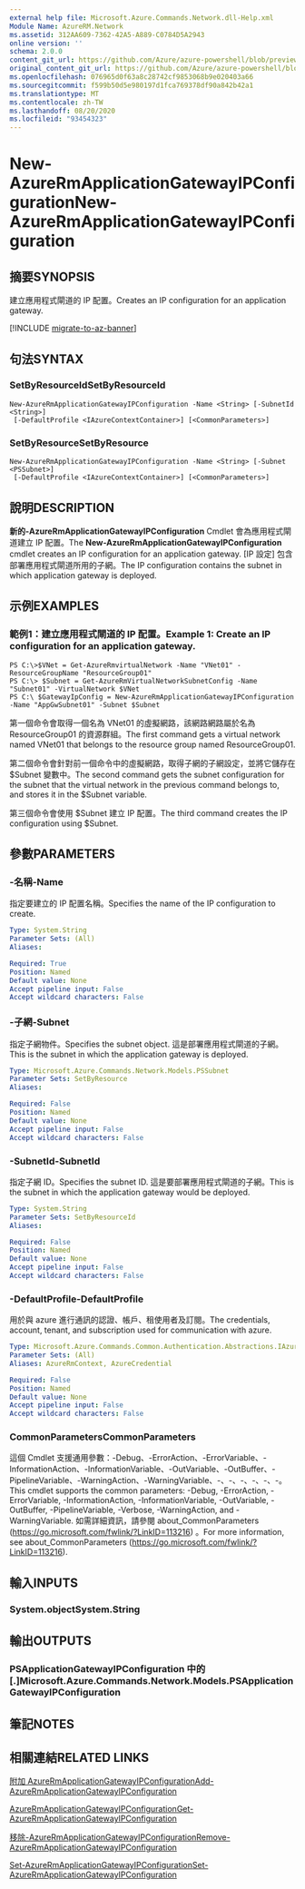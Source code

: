 ```yaml
---
external help file: Microsoft.Azure.Commands.Network.dll-Help.xml
Module Name: AzureRM.Network
ms.assetid: 312AA609-7362-42A5-A889-C0784D5A2943
online version: ''
schema: 2.0.0
content_git_url: https://github.com/Azure/azure-powershell/blob/preview/src/ResourceManager/Network/Commands.Network/help/New-AzureRmApplicationGatewayIPConfiguration.md
original_content_git_url: https://github.com/Azure/azure-powershell/blob/preview/src/ResourceManager/Network/Commands.Network/help/New-AzureRmApplicationGatewayIPConfiguration.md
ms.openlocfilehash: 076965d0f63a8c28742cf9853068b9e020403a66
ms.sourcegitcommit: f599b50d5e980197d1fca769378df90a842b42a1
ms.translationtype: MT
ms.contentlocale: zh-TW
ms.lasthandoff: 08/20/2020
ms.locfileid: "93454323"
---
```

# <span data-ttu-id="af826-101">New-AzureRmApplicationGatewayIPConfiguration</span><span class="sxs-lookup"><span data-stu-id="af826-101">New-AzureRmApplicationGatewayIPConfiguration</span></span>

## <span data-ttu-id="af826-102">摘要</span><span class="sxs-lookup"><span data-stu-id="af826-102">SYNOPSIS</span></span>
<span data-ttu-id="af826-103">建立應用程式閘道的 IP 配置。</span><span class="sxs-lookup"><span data-stu-id="af826-103">Creates an IP configuration for an application gateway.</span></span>

[!INCLUDE [migrate-to-az-banner](../../includes/migrate-to-az-banner.md)]

## <span data-ttu-id="af826-104">句法</span><span class="sxs-lookup"><span data-stu-id="af826-104">SYNTAX</span></span>

### <span data-ttu-id="af826-105">SetByResourceId</span><span class="sxs-lookup"><span data-stu-id="af826-105">SetByResourceId</span></span>
```
New-AzureRmApplicationGatewayIPConfiguration -Name <String> [-SubnetId <String>]
 [-DefaultProfile <IAzureContextContainer>] [<CommonParameters>]
```

### <span data-ttu-id="af826-106">SetByResource</span><span class="sxs-lookup"><span data-stu-id="af826-106">SetByResource</span></span>
```
New-AzureRmApplicationGatewayIPConfiguration -Name <String> [-Subnet <PSSubnet>]
 [-DefaultProfile <IAzureContextContainer>] [<CommonParameters>]
```

## <span data-ttu-id="af826-107">說明</span><span class="sxs-lookup"><span data-stu-id="af826-107">DESCRIPTION</span></span>
<span data-ttu-id="af826-108">**新的-AzureRmApplicationGatewayIPConfiguration** Cmdlet 會為應用程式閘道建立 IP 配置。</span><span class="sxs-lookup"><span data-stu-id="af826-108">The **New-AzureRmApplicationGatewayIPConfiguration** cmdlet creates an IP configuration for an application gateway.</span></span>
<span data-ttu-id="af826-109">[IP 設定] 包含部署應用程式閘道所用的子網。</span><span class="sxs-lookup"><span data-stu-id="af826-109">The IP configuration contains the subnet in which application gateway is deployed.</span></span>

## <span data-ttu-id="af826-110">示例</span><span class="sxs-lookup"><span data-stu-id="af826-110">EXAMPLES</span></span>

### <span data-ttu-id="af826-111">範例1：建立應用程式閘道的 IP 配置。</span><span class="sxs-lookup"><span data-stu-id="af826-111">Example 1: Create an IP configuration for an application gateway.</span></span>
```
PS C:\>$VNet = Get-AzureRmvirtualNetwork -Name "VNet01" -ResourceGroupName "ResourceGroup01"
PS C:\> $Subnet = Get-AzureRmVirtualNetworkSubnetConfig -Name "Subnet01" -VirtualNetwork $VNet 
PS C:\ $GatewayIpConfig = New-AzureRmApplicationGatewayIPConfiguration -Name "AppGwSubnet01" -Subnet $Subnet
```

<span data-ttu-id="af826-112">第一個命令會取得一個名為 VNet01 的虛擬網路，該網路網路屬於名為 ResourceGroup01 的資源群組。</span><span class="sxs-lookup"><span data-stu-id="af826-112">The first command gets a virtual network named VNet01 that belongs to the resource group named ResourceGroup01.</span></span>

<span data-ttu-id="af826-113">第二個命令會針對前一個命令中的虛擬網路，取得子網的子網設定，並將它儲存在 $Subnet 變數中。</span><span class="sxs-lookup"><span data-stu-id="af826-113">The second command gets the subnet configuration for the subnet that the virtual network in the previous command belongs to, and stores it in the $Subnet variable.</span></span>

<span data-ttu-id="af826-114">第三個命令會使用 $Subnet 建立 IP 配置。</span><span class="sxs-lookup"><span data-stu-id="af826-114">The third command creates the IP configuration using $Subnet.</span></span>

## <span data-ttu-id="af826-115">參數</span><span class="sxs-lookup"><span data-stu-id="af826-115">PARAMETERS</span></span>

### <span data-ttu-id="af826-116">-名稱</span><span class="sxs-lookup"><span data-stu-id="af826-116">-Name</span></span>
<span data-ttu-id="af826-117">指定要建立的 IP 配置名稱。</span><span class="sxs-lookup"><span data-stu-id="af826-117">Specifies the name of the IP configuration to create.</span></span>

```yaml
Type: System.String
Parameter Sets: (All)
Aliases: 

Required: True
Position: Named
Default value: None
Accept pipeline input: False
Accept wildcard characters: False
```

### <span data-ttu-id="af826-118">-子網</span><span class="sxs-lookup"><span data-stu-id="af826-118">-Subnet</span></span>
<span data-ttu-id="af826-119">指定子網物件。</span><span class="sxs-lookup"><span data-stu-id="af826-119">Specifies the subnet object.</span></span>
<span data-ttu-id="af826-120">這是部署應用程式閘道的子網。</span><span class="sxs-lookup"><span data-stu-id="af826-120">This is the subnet in which the application gateway is deployed.</span></span>

```yaml
Type: Microsoft.Azure.Commands.Network.Models.PSSubnet
Parameter Sets: SetByResource
Aliases: 

Required: False
Position: Named
Default value: None
Accept pipeline input: False
Accept wildcard characters: False
```

### <span data-ttu-id="af826-121">-SubnetId</span><span class="sxs-lookup"><span data-stu-id="af826-121">-SubnetId</span></span>
<span data-ttu-id="af826-122">指定子網 ID。</span><span class="sxs-lookup"><span data-stu-id="af826-122">Specifies the subnet ID.</span></span>
<span data-ttu-id="af826-123">這是要部署應用程式閘道的子網。</span><span class="sxs-lookup"><span data-stu-id="af826-123">This is the subnet in which the application gateway would be deployed.</span></span>

```yaml
Type: System.String
Parameter Sets: SetByResourceId
Aliases: 

Required: False
Position: Named
Default value: None
Accept pipeline input: False
Accept wildcard characters: False
```

### <span data-ttu-id="af826-124">-DefaultProfile</span><span class="sxs-lookup"><span data-stu-id="af826-124">-DefaultProfile</span></span>
<span data-ttu-id="af826-125">用於與 azure 進行通訊的認證、帳戶、租使用者及訂閱。</span><span class="sxs-lookup"><span data-stu-id="af826-125">The credentials, account, tenant, and subscription used for communication with azure.</span></span>

```yaml
Type: Microsoft.Azure.Commands.Common.Authentication.Abstractions.IAzureContextContainer
Parameter Sets: (All)
Aliases: AzureRmContext, AzureCredential

Required: False
Position: Named
Default value: None
Accept pipeline input: False
Accept wildcard characters: False
```

### <span data-ttu-id="af826-126">CommonParameters</span><span class="sxs-lookup"><span data-stu-id="af826-126">CommonParameters</span></span>
<span data-ttu-id="af826-127">這個 Cmdlet 支援通用參數：-Debug、-ErrorAction、-ErrorVariable、-InformationAction、-InformationVariable、-OutVariable、-OutBuffer、-PipelineVariable、-WarningAction、-WarningVariable、-、-、-、-、-、-。</span><span class="sxs-lookup"><span data-stu-id="af826-127">This cmdlet supports the common parameters: -Debug, -ErrorAction, -ErrorVariable, -InformationAction, -InformationVariable, -OutVariable, -OutBuffer, -PipelineVariable, -Verbose, -WarningAction, and -WarningVariable.</span></span> <span data-ttu-id="af826-128">如需詳細資訊，請參閱 about_CommonParameters (https://go.microsoft.com/fwlink/?LinkID=113216) 。</span><span class="sxs-lookup"><span data-stu-id="af826-128">For more information, see about_CommonParameters (https://go.microsoft.com/fwlink/?LinkID=113216).</span></span>

## <span data-ttu-id="af826-129">輸入</span><span class="sxs-lookup"><span data-stu-id="af826-129">INPUTS</span></span>

### <span data-ttu-id="af826-130">System.object</span><span class="sxs-lookup"><span data-stu-id="af826-130">System.String</span></span>

## <span data-ttu-id="af826-131">輸出</span><span class="sxs-lookup"><span data-stu-id="af826-131">OUTPUTS</span></span>

### <span data-ttu-id="af826-132">PSApplicationGatewayIPConfiguration 中的 [.]</span><span class="sxs-lookup"><span data-stu-id="af826-132">Microsoft.Azure.Commands.Network.Models.PSApplicationGatewayIPConfiguration</span></span>

## <span data-ttu-id="af826-133">筆記</span><span class="sxs-lookup"><span data-stu-id="af826-133">NOTES</span></span>

## <span data-ttu-id="af826-134">相關連結</span><span class="sxs-lookup"><span data-stu-id="af826-134">RELATED LINKS</span></span>

[<span data-ttu-id="af826-135">附加 AzureRmApplicationGatewayIPConfiguration</span><span class="sxs-lookup"><span data-stu-id="af826-135">Add-AzureRmApplicationGatewayIPConfiguration</span></span>](./Add-AzureRmApplicationGatewayIPConfiguration.md)

[<span data-ttu-id="af826-136">AzureRmApplicationGatewayIPConfiguration</span><span class="sxs-lookup"><span data-stu-id="af826-136">Get-AzureRmApplicationGatewayIPConfiguration</span></span>](./Get-AzureRmApplicationGatewayIPConfiguration.md)

[<span data-ttu-id="af826-137">移除-AzureRmApplicationGatewayIPConfiguration</span><span class="sxs-lookup"><span data-stu-id="af826-137">Remove-AzureRmApplicationGatewayIPConfiguration</span></span>](./Remove-AzureRmApplicationGatewayIPConfiguration.md)

[<span data-ttu-id="af826-138">Set-AzureRmApplicationGatewayIPConfiguration</span><span class="sxs-lookup"><span data-stu-id="af826-138">Set-AzureRmApplicationGatewayIPConfiguration</span></span>](./Set-AzureRmApplicationGatewayIPConfiguration.md)


